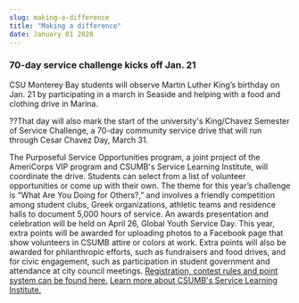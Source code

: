 ```yaml
---
slug: making-a-difference
title: "Making a difference"
date: January 01 2020
---
```


<h3>70-day service challenge kicks off Jan. 21</h3><p>CSU Monterey Bay students will observe Martin Luther King’s birthday on Jan. 21 by participating in a march in Seaside and helping with a food and clothing drive in Marina.
</p><p>??That day will also mark the start of the university's King/Chavez Semester of Service Challenge, a 70-day community service drive that will run through Cesar Chavez Day, March 31.
</p><p>The Purposeful Service Opportunities program, a joint project of the AmeriCorps VIP program and CSUMB's Service Learning Institute, will coordinate the drive. Students can select from a list of volunteer opportunities or come up with their own. The theme for this year’s challenge is “What Are You Doing for Others?,” and involves a friendly competition among student clubs, Greek organizations, athletic teams and residence halls to document 5,000 hours of service. An awards presentation and celebration will be held on April 26, Global Youth Service Day. This year, extra points will be awarded for uploading photos to a Facebook page that show volunteers in CSUMB attire or colors at work. Extra points will also be awarded for philanthropic efforts, such as fundraisers and food drives, and for civic engagement, such as participation in student government and attendance at city council meetings. <a href="http://service.csumb.edu/king-chavez-semester-service-challenge">Registration, contest rules and point system can be found here.</a>  <a href="http://service.csumb.edu/">Learn more about CSUMB's Service Learning Institute.</a>  
</p>
